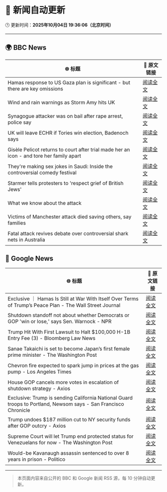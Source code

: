 # 🧠 新闻自动更新

🕒 更新时间：**2025年10月04日 19:36:06（北京时间）**

---

## 🌍 BBC News

| 🌐 标题 | 🔗 原文链接 |
|--------|-------------|
| Hamas response to US Gaza plan is significant - but there are key omissions | [阅读全文](https://www.bbc.com/news/articles/cvg9myeqjl1o?at_medium=RSS&at_campaign=rss) |
| Wind and rain warnings as Storm Amy hits UK | [阅读全文](https://www.bbc.com/news/articles/c0lky9nn948o?at_medium=RSS&at_campaign=rss) |
| Synagogue attacker was on bail after rape arrest, police say | [阅读全文](https://www.bbc.com/news/articles/cly97ervz1zo?at_medium=RSS&at_campaign=rss) |
| UK will leave ECHR if Tories win election, Badenoch says | [阅读全文](https://www.bbc.com/news/articles/c1mxy2j2elro?at_medium=RSS&at_campaign=rss) |
| Gisèle Pelicot returns to court after trial made her an icon - and tore her family apart | [阅读全文](https://www.bbc.com/news/articles/cvg4l80gz7eo?at_medium=RSS&at_campaign=rss) |
| They're making sex jokes in Saudi: Inside the controversial comedy festival | [阅读全文](https://www.bbc.com/news/articles/cwyn2yqpnnpo?at_medium=RSS&at_campaign=rss) |
| Starmer tells protesters to 'respect grief of British Jews' | [阅读全文](https://www.bbc.com/news/articles/ckgy8kvvkp3o?at_medium=RSS&at_campaign=rss) |
| What we know about the attack | [阅读全文](https://www.bbc.com/news/articles/cd63p1djgd7o?at_medium=RSS&at_campaign=rss) |
| Victims of Manchester attack died saving others, say families | [阅读全文](https://www.bbc.com/news/articles/cly6eve5p06o?at_medium=RSS&at_campaign=rss) |
| Fatal attack revives debate over controversial shark nets in Australia | [阅读全文](https://www.bbc.com/news/articles/c3rv25qy78go?at_medium=RSS&at_campaign=rss) |

## 📰 Google News

| 🌐 标题 | 🔗 原文链接 |
|--------|-------------|
| Exclusive ｜ Hamas Is Still at War With Itself Over Terms of Trump’s Peace Plan - The Wall Street Journal | [阅读全文](https://news.google.com/rss/articles/CBMiiAFBVV95cUxQNDJKdUVKelg1TF9pOW1YUTFXdElMVm95bDVoSGMtWVU2ZGtnQjE5aUlFcDQ2TW41RV9HekwyWWdkdlZqZjhiRUtQbmtGNGpuSDdNajdPaEJCVVFzVFpTejYya3RtV2U3TGdybWNZN2NDWVN1azdGajl2Q2l5bUdtWWNaN2tWeUVB?oc=5) |
| Shutdown standoff not about whether Democrats or GOP 'win or lose,' says Sen. Warnock - NPR | [阅读全文](https://news.google.com/rss/articles/CBMinwFBVV95cUxQWmJrbGFjSjhqc2ZVR1FYOV9faXdTTW9Hck9GTlh4bkJlem1oeVJVVThGd1MwZXZza01PVkVHN0JRaU9kOXozdDR3Y1dkZEtaMFRHTEUyaUZocHQxVUJlQV81MlpNay1uLUdTR1pvUklPbS1rWFVGMTV2ZTFsaTRMcXRHSXpKYWg0VEM5ZkJHOU5HUnRNVDRYUlQ3M1ZSSHc?oc=5) |
| Trump Hit With First Lawsuit to Halt $100,000 H-1B Entry Fee (3) - Bloomberg Law News | [阅读全文](https://news.google.com/rss/articles/CBMirgFBVV95cUxQeXBSTlZkUlctSnhjTlgxSU1xOUxiQ3Nsckp3cE1QV2o3Vk9ZOTBGTmtzRHhuZHktTk90em9GSGpMemhjNGlEQU5kalFyOHNLVTgza1VhVWx3ZnM5Nzg3WTBsUTd4XzhyMWtQSklqMlhncXRMR2xpNWw0Q2kyckIxM2pDWUE2YndFblo4Rjctc2wwSXROWWFJRTg1dk01dTNnazRSNUNwVnBzM01kSVE?oc=5) |
| Sanae Takaichi is set to become Japan’s first female prime minister - The Washington Post | [阅读全文](https://news.google.com/rss/articles/CBMijAFBVV95cUxPcGZDeVZMM0NSc2JuejhGY3VQOHk0bFhrR3daZFdubXVKa2ZRMnN2OVhzZGEzZE52Um5mWFJtamRpa180b28xRlRVa2VueXBwU0ZKYS1jMGRKN01lN01KQnlLcVpGR3VxbnpMN2xub05TRExhbHB4WmpEREw3aHBGRC11Z25aRkF5OGpwbw?oc=5) |
| Chevron fire expected to spark jump in prices at the gas pump - Los Angeles Times | [阅读全文](https://news.google.com/rss/articles/CBMihAFBVV95cUxOdnBkT2dSQmNkbFZFTzl0cnh2NkxDTG5mbFRISUUwdjYwNGcxYm03U1QzT1BBUjNMVkRLNXBCcU1KblR2bzdwdUdabEJwY0JfNEtrNk1oc2NfS3lhM2FoanIyNEtKYWdaZ0R5a0tqSFljTHBiVHNFZmJzeU1QNjlveWphZm4?oc=5) |
| House GOP cancels more votes in escalation of shutdown strategy - Axios | [阅读全文](https://news.google.com/rss/articles/CBMigwFBVV95cUxQNXk5TFg0ZHhvanZ1WHpiZTFDRnBQLWZFejNsNmEtcU9uUDQyVWw4Rk43UFFRVnlvay1YRWpGQkhobHNyZ3YzWTZ2bmdNMWUyMURmalhvbm5Jakx0bU9TS0ZiRTRibGE2d2xjNEFsdHp3eE5YbkEyWEo1bHhLck9EV2Jlbw?oc=5) |
| Exclusive: Trump is sending California National Guard troops to Portland, Newsom says - San Francisco Chronicle | [阅读全文](https://news.google.com/rss/articles/CBMinwFBVV95cUxNdWNFcnhER3BvbC1vM0Y4VnRUTTFhTktlWUxNQ1pmLVpUOUNVSUw5VTN1cnJiWU9mOFJma3ZDY3lYbV90LU5GcFVGcjBpcFQwb3JVamlicHptZG5kc1poNW9vbFZGWkFHZDRQZ2RvemdqdUVlMUpkM2xheXgwU0d5WWEzb05SUkV1bnFKckF0c3M4bFBkaGZ3UXpTNmJleG8?oc=5) |
| Trump undoes $187 million cut to NY security funds after GOP outcry - Axios | [阅读全文](https://news.google.com/rss/articles/CBMijAFBVV95cUxPN1FaZ0h3bVI3MVdrOTBYQkNiS3F1Rkh2ek1sT0pwN3FtUXViNjlEWThiVWpYTk9NcmVVSDYyeHFsdWV0T3Zwc3Fac1RENUFucnE5RnJrcTh4aGpRVXJYRGV6U1V3NVBfZjRzMElNNUZQTnRkTkFxd3NQYkRsMVlKOThDVU5IMDhRUXN4eQ?oc=5) |
| Supreme Court will let Trump end protected status for Venezuelans for now - The Washington Post | [阅读全文](https://news.google.com/rss/articles/CBMilwFBVV95cUxOT2pRRVgzdXAyZFU5bVZHYUtDRkNkRDZEWFdPN2NZR3M3NnVhUXhlQ2ZLU0tzV2pxaUNHUGlSUXRGWXlwQVdtYlRwREZ4LTRBamZVdW1NeV9sLUQxd1V5NWhWTUxfZmtPMi1QU1VwUUxlR2RBQ0ExR2pvbVhsNmFwemM0Z0VnT2dOYzRsanZpWUhuWWlnZWVB?oc=5) |
| Would-be Kavanaugh assassin sentenced to over 8 years in prison - Politico | [阅读全文](https://news.google.com/rss/articles/CBMihgFBVV95cUxOUlp5bjEtSFhXWlBZR2tiMmZhcE0tQkQzYVVCQ1FRZFlhVGVGc2x6bm0zc29QYWRQRW91Z1AzeW1WX0Q0VmNpLTJZbGxydkFkZWVtLUdPbVJudDAtai03alBRMmllZzdGc21ibVo1LXN0bmZJVEE2OUdoUnZ1TV82MGNSaV80QQ?oc=5) |

---
> 本页面内容来自公开的 BBC 和 Google 新闻 RSS 源，每 10 分钟自动更新。
